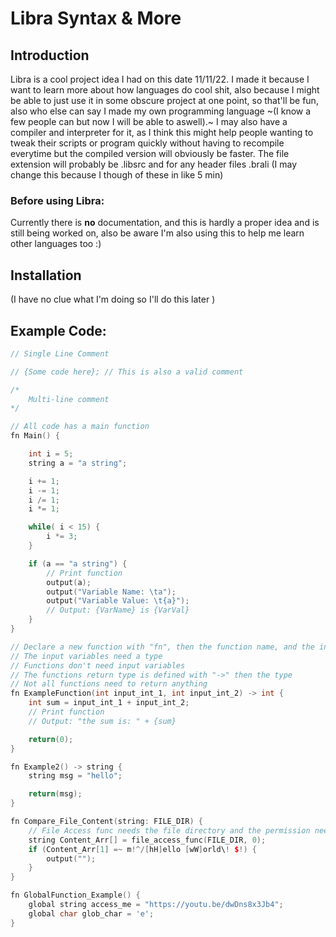 <H1> Libra Syntax & More </H1>


## Introduction
Libra is a cool project idea I had on this date 11/11/22. I made it because I want to learn more about how languages do cool shit, also because I might be able to just use it in some obscure project at one point, so that'll be fun, also who else can say I made my own programming language ~(I know a few people can but now I will be able to aswell).~ 
I may also have a compiler and interpreter for it, as I think this might help people wanting to tweak their scripts or program quickly without having to recompile everytime but the compiled version will obviously be faster.
The file extension will probably be .libsrc and for any header files .brali (I may change this because I though of these in like 5 min)

### Before using Libra:
Currently there is **no** documentation, and this is hardly a proper idea and is still being worked on, also be aware I'm also using this to help me learn other languages too :)


## Installation
(I have no clue what I'm doing so I'll do this later )

## Example Code:
```cpp
// Single Line Comment

// {Some code here}; // This is also a valid comment

/*
    Multi-line comment
*/

// All code has a main function
fn Main() {

    int i = 5;
    string a = "a string";

    i += 1;
    i -= 1;
    i /= 1;
    i *= 1;

    while( i < 15) {
        i *= 3;
    }

    if (a == "a string") {
        // Print function
        output(a);
        output("Variable Name: \ta");
        output("Variable Value: \t{a}");
        // Output: {VarName} is {VarVal}
    }
}

// Declare a new function with "fn", then the function name, and the input variables.
// The input variables need a type
// Functions don't need input variables
// The functions return type is defined with "->" then the type
// Not all functions need to return anything
fn ExampleFunction(int input_int_1, int input_int_2) -> int {
    int sum = input_int_1 + input_int_2;
    // Print function
    // Output: "the sum is: " + {sum}

    return(0);
}

fn Example2() -> string {
    string msg = "hello";

    return(msg);
}

fn Compare_File_Content(string: FILE_DIR) {
    // File Access func needs the file directory and the permission needed (read - 0, write & read - 2, execute - 3)
    string Content_Arr[] = file_access_func(FILE_DIR, 0);
    if (Content_Arr[1] =~ m!^/[hH]ello [wW]orld\! $!) {
        output("");
    }
}

fn GlobalFunction_Example() {
    global string access_me = "https://youtu.be/dwDns8x3Jb4";
    global char glob_char = 'e';
}
```